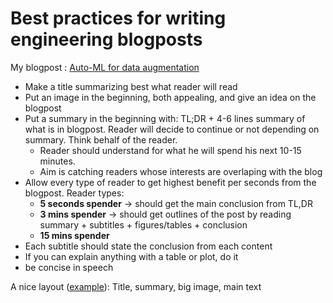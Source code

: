 # Best practices for writing engineering blogposts

My blogpost : [Auto-ML for data augmentation](https://blog.insightdatascience.com/automl-for-data-augmentation-e87cf692c366)


- Make a title summarizing best what reader will read
- Put an image in the beginning, both appealing, and give an idea on the blogpost
- Put a summary in the beginning with: TL;DR + 4-6 lines summary of what is in blogpost. Reader will decide to continue or not depending on summary. Think behalf of the reader.
   - Reader should understand for what he will spend his next 10-15 minutes.
   - Aim is catching readers whose interests are overlaping with the blog
- Allow every type of reader to get highest benefit per seconds from the blogpost. Reader types:
   - **5 seconds spender** -> should get the main conclusion from TL,DR
   - **3 mins spender** -> should get outlines of the post by reading summary + subtitles + figures/tables + conclusion
   - **15 mins spender**
- Each subtitle should state the conclusion from each content
- If you can explain anything with a table or plot, do it
- be concise in speech


A nice layout ([example](https://medium.com/make-better-software/jiras-not-bad-so-why-are-so-many-teams-looking-at-alternatives-like-manuscript-d5b7cd48b090)): Title, summary, big image, main text 
